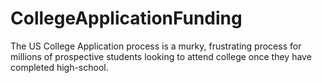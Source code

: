 # CollegeApplicationFunding
The US College Application process is a murky, frustrating process for millions of prospective students looking to attend college once they have completed high-school.
